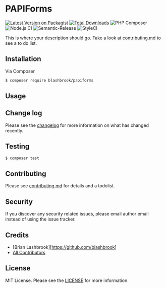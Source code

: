 # PAPIForms

[![Latest Version on Packagist][ico-version]][link-packagist]
[![Total Downloads][ico-downloads]][link-downloads]
![PHP Composer](https://github.com/blashbrook/papiforms/workflows/PHP%20Composer/badge.svg)
![Node.js CI](https://github.com/blashbrook/papiforms/workflows/Node.js%20CI/badge.svg)
![Semantic-Release](https://github.com/blashbrook/papiforms/workflows/Semantic-Release/badge.svg)
![StyleCI](https://github.styleci.io/repos/320193214/shield?branch=master)

This is where your description should go. Take a look at [contributing.md](contributing.md) to see a to do list.

## Installation

Via Composer

``` bash
$ composer require blashbrook/papiforms
```

## Usage

## Change log

Please see the [changelog](changelog.md) for more information on what has changed recently.

## Testing

``` bash
$ composer test
```

## Contributing

Please see [contributing.md](contributing.md) for details and a todolist.

## Security

If you discover any security related issues, please email author email instead of using the issue tracker.

## Credits

- [Brian Lashbrook][https://github.com/blashbrook]
- [All Contributors][link-contributors]

## License

MIT License. Please see the [LICENSE](LICENSE) for more information.

[ico-version]: https://img.shields.io/packagist/v/blashbrook/papiforms.svg?style=flat-square
[ico-downloads]: https://img.shields.io/packagist/dt/blashbrook/papiforms.svg?style=flat-square
[ico-travis]: https://img.shields.io/travis/blashbrook/papiforms/master.svg?style=flat-square
[ico-styleci]: https://styleci.io/repos/12345678/shield

[link-packagist]: https://packagist.org/packages/blashbrook/papiforms
[link-downloads]: https://packagist.org/packages/blashbrook/papiforms
[link-travis]: https://travis-ci.org/blashbrook/papiforms
[link-styleci]: https://styleci.io/repos/12345678
[link-author]: https://github.com/blashbrook
[link-contributors]: ../../contributors
